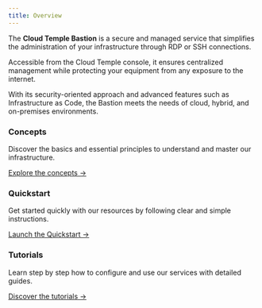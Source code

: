 ```yaml
---
title: Overview
---
```


The **Cloud Temple Bastion** is a secure and managed service that simplifies the administration of your infrastructure through RDP or SSH connections.

Accessible from the Cloud Temple console, it ensures centralized management while protecting your equipment from any exposure to the internet.

With its security-oriented approach and advanced features such as Infrastructure as Code, the Bastion meets the needs of cloud, hybrid, and on-premises environments.

<div class="card-grid">
  <div class="card">
    <h3>Concepts</h3>
    <p>Discover the basics and essential principles to understand and master our infrastructure.</p>
    <a href="console/iam/concepts" class="card-link">Explore the concepts &rarr;</a>
  </div>
  <div class="card">
    <h3>Quickstart</h3>
    <p>Get started quickly with our resources by following clear and simple instructions.</p>
    <a href="console/iam/quickstart" class="card-link">Launch the Quickstart &rarr;</a>
  </div>
  <div class="card">
    <h3>Tutorials</h3>
    <p>Learn step by step how to configure and use our services with detailed guides.</p>
    <a href="console/iam/tutorials/sso_aad.md" class="card-link">Discover the tutorials &rarr;</a>
  </div>
</div>
